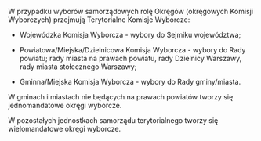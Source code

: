 W przypadku wyborów samorządowych rolę Okręgów (okręgowych Komisji Wyborczych) przejmują Terytorialne Komisje Wyborcze:  

* Wojewódzka Komisja Wyborcza - wybory do Sejmiku województwa;  

* Powiatowa/Miejska/Dzielnicowa Komisja Wyborcza - wybory do Rady powiatu; rady miasta na prawach powiatu, rady Dzielnicy Warszawy, rady miasta stołecznego Warszawy;

* Gminna/Miejska Komisja Wyborcza - wybory do Rady gminy/miasta.  

W gminach i miastach nie będących na prawach powiatów tworzy się jednomandatowe okręgi wyborcze.  

W pozostałych jednostkach samorządu terytorialnego tworzy się wielomandatowe okręgi wyborcze.  
